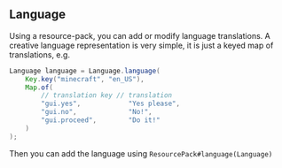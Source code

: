 ## Language

Using a resource-pack, you can add or modify language translations.
A creative language representation is very simple, it is just a
keyed map of translations, e.g.

<!--@formatter:off-->
```java
Language language = Language.language(
    Key.key("minecraft", "en_US"),
    Map.of(
        // translation key // translation
        "gui.yes",            "Yes please",
        "gui.no",             "No!",
        "gui.proceed",        "Do it!"
    )
);
```
<!--@formatter:on-->

Then you can add the language using `ResourcePack#language(Language)`